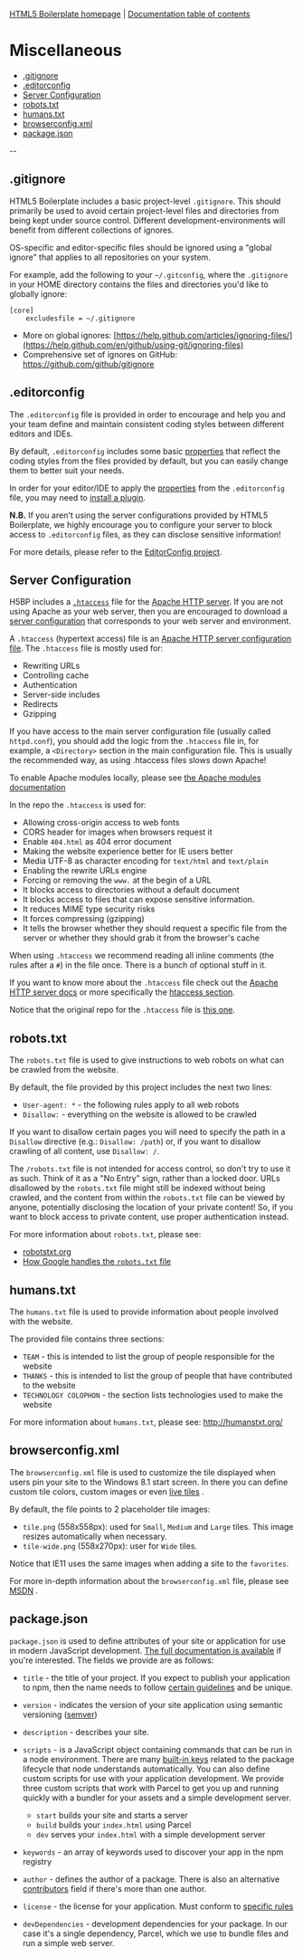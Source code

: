 [HTML5 Boilerplate homepage](https://html5boilerplate.com/) | [Documentation table of contents](TOC.md)

# Miscellaneous

* [.gitignore](#gitignore)
* [.editorconfig](#editorconfig)
* [Server Configuration](#server-configuration)
* [robots.txt](#robotstxt)
* [humans.txt](#humanstxt)
* [browserconfig.xml](#browserconfigxml)
* [package.json](#packagejson)

--

## .gitignore

HTML5 Boilerplate includes a basic project-level `.gitignore`. This should primarily be used to avoid certain
project-level files and directories from being kept under source control. Different development-environments will
benefit from different collections of ignores.

OS-specific and editor-specific files should be ignored using a "global ignore" that applies to all repositories on your
system.

For example, add the following to your `~/.gitconfig`, where the `.gitignore`
in your HOME directory contains the files and directories you'd like to globally ignore:

```gitignore
[core]
    excludesfile = ~/.gitignore
```

* More on global
  ignores: [https://help.github.com/articles/ignoring-files/](https://help.github.com/en/github/using-git/ignoring-files)
* Comprehensive set of ignores on GitHub: https://github.com/github/gitignore

## .editorconfig

The `.editorconfig` file is provided in order to encourage and help you and your team define and maintain consistent
coding styles between different editors and IDEs.

By default, `.editorconfig` includes some basic
[properties](https://editorconfig.org/#supported-properties) that reflect the coding styles from the files provided by
default, but you can easily change them to better suit your needs.

In order for your editor/IDE to apply the
[properties](https://editorconfig.org/#supported-properties) from the
`.editorconfig` file, you may need to [install a plugin]( https://editorconfig.org/#download).

__N.B.__ If you aren't using the server configurations provided by HTML5 Boilerplate, we highly encourage you to
configure your server to block access to `.editorconfig` files, as they can disclose sensitive information!

For more details, please refer to the [EditorConfig project](https://editorconfig.org/).

## Server Configuration

H5BP includes a [`.htaccess`](#htaccess) file for the [Apache HTTP server](https://httpd.apache.org/docs/). If you are
not using Apache as your web server, then you are encouraged to download a
[server configuration](https://github.com/h5bp/server-configs) that corresponds to your web server and environment.

A `.htaccess` (hypertext access) file is
an [Apache HTTP server configuration file](https://github.com/h5bp/server-configs-apache). The `.htaccess` file is
mostly used for:

* Rewriting URLs
* Controlling cache
* Authentication
* Server-side includes
* Redirects
* Gzipping

If you have access to the main server configuration file (usually called
`httpd.conf`), you should add the logic from the `.htaccess` file in, for example, a `<Directory>` section in the main
configuration file. This is usually the recommended way, as using .htaccess files slows down Apache!

To enable Apache modules locally, please
see [the Apache modules documentation](https://github.com/h5bp/server-configs-apache#enable-apache-httpd-modules)

In the repo the `.htaccess` is used for:

* Allowing cross-origin access to web fonts
* CORS header for images when browsers request it
* Enable `404.html` as 404 error document
* Making the website experience better for IE users better
* Media UTF-8 as character encoding for `text/html` and `text/plain`
* Enabling the rewrite URLs engine
* Forcing or removing the `www.` at the begin of a URL
* It blocks access to directories without a default document
* It blocks access to files that can expose sensitive information.
* It reduces MIME type security risks
* It forces compressing (gzipping)
* It tells the browser whether they should request a specific file from the server or whether they should grab it from
  the browser's cache

When using `.htaccess` we recommend reading all inline comments (the rules after a `#`) in the file once. There is a
bunch of optional stuff in it.

If you want to know more about the `.htaccess` file check out the
[Apache HTTP server docs](https://httpd.apache.org/docs/) or more specifically
the [htaccess section](https://httpd.apache.org/docs/current/howto/htaccess.html).

Notice that the original repo for the `.htaccess` file is [this one](https://github.com/h5bp/server-configs-apache).

## robots.txt

The `robots.txt` file is used to give instructions to web robots on what can be crawled from the website.

By default, the file provided by this project includes the next two lines:

* `User-agent: *` - the following rules apply to all web robots
* `Disallow:` - everything on the website is allowed to be crawled

If you want to disallow certain pages you will need to specify the path in a
`Disallow` directive (e.g.: `Disallow: /path`) or, if you want to disallow crawling of all content, use `Disallow: /`.

The `/robots.txt` file is not intended for access control, so don't try to use it as such. Think of it as a "No Entry"
sign, rather than a locked door. URLs disallowed by the `robots.txt` file might still be indexed without being crawled,
and the content from within the `robots.txt` file can be viewed by anyone, potentially disclosing the location of your
private content! So, if you want to block access to private content, use proper authentication instead.

For more information about `robots.txt`, please see:

* [robotstxt.org](https://www.robotstxt.org/)
* [How Google handles the `robots.txt` file](https://developers.google.com/search/reference/robots_txt)

## humans.txt

The `humans.txt` file is used to provide information about people involved with the website.

The provided file contains three sections:

* `TEAM` - this is intended to list the group of people responsible for the website
* `THANKS` - this is intended to list the group of people that have contributed to the website
* `TECHNOLOGY COLOPHON` - the section lists technologies used to make the website

For more information about `humans.txt`, please see: http://humanstxt.org/

## browserconfig.xml

The `browserconfig.xml` file is used to customize the tile displayed when users pin your site to the Windows 8.1 start
screen. In there you can define custom tile colors, custom images or
even [live tiles](https://docs.microsoft.com/previous-versions/windows/internet-explorer/ie-developer/samples/dn455106(v=vs.85))
.

By default, the file points to 2 placeholder tile images:

* `tile.png` (558x558px): used for `Small`, `Medium` and `Large` tiles. This image resizes automatically when necessary.
* `tile-wide.png` (558x270px): user for `Wide` tiles.

Notice that IE11 uses the same images when adding a site to the `favorites`.

For more in-depth information about the `browserconfig.xml` file, please
see [MSDN](https://docs.microsoft.com/previous-versions/windows/internet-explorer/ie-developer/platform-apis/dn320426(v=vs.85))
.

## package.json

`package.json` is used to define attributes of your site or application for use in modern JavaScript
development. [The full documentation is available](https://docs.npmjs.com/files/package.json)
if you're interested. The fields we provide are as follows:

* `title` - the title of your project. If you expect to publish your application to npm, then the name needs to
  follow [certain guidelines](https://docs.npmjs.com/files/package.json#name)
  and be unique.
* `version` - indicates the version of your site application using semantic
  versioning ([semver](https://docs.npmjs.com/misc/semver))
* `description` - describes your site.
* `scripts` - is a JavaScript object containing commands that can be run in a node environment. There are
  many [built-in keys](https://docs.npmjs.com/misc/scripts)
  related to the package lifecycle that node understands automatically. You can also define custom scripts for use with
  your application development. We provide three custom scripts that work with Parcel to get you up and running quickly
  with a bundler for your assets and a simple development server.

  * `start` builds your site and starts a server
  * `build` builds your `index.html` using Parcel
  * `dev` serves your `index.html` with a simple development server

* `keywords` - an array of keywords used to discover your app in the npm registry
* `author` - defines the author of a package. There is also an alternative
  [contributors](https://docs.npmjs.com/files/package.json#people-fields-author-contributors)
  field if there's more than one author.
* `license` - the license for your application. Must conform to
  [specific rules](https://docs.npmjs.com/files/package.json#license)
* `devDependencies` - development dependencies for your package. In our case it's a single dependency, Parcel, which we
  use to bundle files and run a simple web server.
